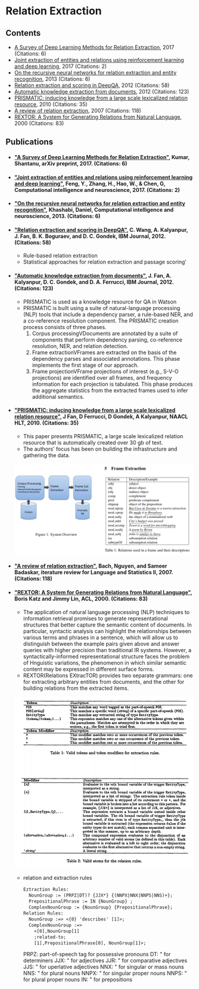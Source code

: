 # Relation Extraction

## Contents
- [A Survey of Deep Learning Methods for Relation Extraction](#pb1), 2017 (Citations: 6)
- [Joint extraction of entities and relations using reinforcement learning and deep learning](#pb2), 2017 (Citations: 2)
- [On the recursive neural networks for relation extraction and entity recognition](#pb3), 2013 (Citations: 6)
- [Relation extraction and scoring in DeepQA](#pb4), 2012 (Citations: 58)
- [Automatic knowledge extraction from documents](#pb5), 2012 (Citations: 123)
- [PRISMATIC: inducing knowledge from a large scale lexicalized relation resource](#pb6), 2010 (Citations: 35)
- [A review of relation extraction](#pb7), 2007 (Citations: 118)
- [REXTOR: A System for Generating Relations from Natural Language](#pb8), 2000 (Citations: 83)

## Publications
- #### <a name="pb1"></a> ["A Survey of Deep Learning Methods for Relation Extraction"](https://arxiv.org/pdf/1705.03645.pdf), Kumar, Shantanu, arXiv preprint, 2017. (Citations: 6)

- #### <a name="pb2"></a> ["Joint extraction of entities and relations using reinforcement learning and deep learning"](https://pdfs.semanticscholar.org/e0e5/9f42cfda8d34310adaa69f708db07c99b06f.pdf), Feng, Y., Zhang, H., Hao, W., & Chen, G, Computational intelligence and neuroscience, 2017. (Citations: 2)

- #### <a name="pb3"></a> ["On the recursive neural networks for relation extraction and entity recognition"](https://arxiv.org/pdf/1705.03645.pdf), Khashabi, Daniel, Computational intelligence and neuroscience, 2013. (Citations: 6)

- #### <a name="pb4"></a> ["Relation extraction and scoring in DeepQA"](http://brenocon.com/watson_special_issue/09%20relation%20extraction%20and%20scoring.pdf), C. Wang, A. Kalyanpur, J. Fan, B. K. Boguraev, and D. C. Gondek, IBM Journal, 2012. (Citations: 58)
  - Rule-based relation extraction
  - Statistical approaches for relation extraction and passage scoring'
  
- #### <a name="pb5"></a> ["Automatic knowledge extraction from documents"](http://brenocon.com/watson_special_issue/05%20automatic%20knowledge%20extration.pdf), J. Fan, A. Kalyanpur, D. C. Gondek, and D. A. Ferrucci, IBM Journal, 2012. (Citations: 123)
  - PRISMATIC is used as a knowledge resource for QA in Watson
  - PRISMATIC is built using a suite of natural-language processing (NLP) tools that include a dependency parser, a rule-based NER, and a co-reference resolution component. The PRISMATIC creation process consists of three phases.
    1. Corpus processingVDocuments are annotated by a suite of components that perform dependency parsing, co-reference resolution, NER, and relation detection.
    2. Frame extractionVFrames are extracted on the basis of the dependency parses and associated annotations. This phase implements the first stage of our approach.
    3. Frame projectionVFrame projections of interest (e.g., S-V-O projections) are identified over all frames, and frequency information for each projection is tabulated. This phase produces the aggregate statistics from the extracted frames used to infer additional semantics.
    
- #### <a name="pb6"></a> ["PRISMATIC: inducing knowledge from a large scale lexicalized relation resource"](https://dl.acm.org/citation.cfm?id=1866790), J Fan, D Ferrucci, D Gondek, A Kalyanpur, NAACL HLT, 2010. (Citations: 35)
  - This paper presents PRISMATIC, a large scale lexicalized relation resource that is automatically created over 30 gb of text.
  - The authors' focus has been on building the infrastructure and gathering the data.
  
  ![](/images/img-002.png)
  
- #### <a name="pb7"></a> ["A review of relation extraction"](https://www.cs.cmu.edu/~nbach/papers/A-survey-on-Relation-Extraction.pdf), Bach, Nguyen, and Sameer Badaskar, iterature review for Language and Statistics II, 2007. (Citations: 118)
   
- #### <a name="pb8"></a> ["REXTOR: A System for Generating Relations from Natural Language"](http://www.anthology.aclweb.org/W/W00/W00-1107.pdf), Boris Katz and Jimmy Lin, ACL, 2000. (Citations: 83)
  - The application of natural language processing (NLP) techniques to information retrieval promises to generate representational structures that better capture the semantic content of documents. 
  In particular, syntactic analysis can highlight the relationships between various terms and phrases in a sentence, which will allow us to distinguish between the example pairs given above and answer queries with higher precision than traditional IR systems. 
  However, a syntactically-informed representational structure faces the problem of Hnguistic variations, the phenomenon in which similar semantic content may be expressed in different surface forms.  
  - REXTOR(Relations EXtracTOR) provides two separate grammars: one for extracting arbitrary entities from documents, and the other for building relations from the extracted items. 
  
  ![](/images/img-001.png)
  
  - relation and extraction rules
    ```
    Eztraction Rules:
      NounGroup := (PRPZ|DT)? {JJX*} {(NNPX|NNX|NNPS|NNS)+};
      PrepositionalPhrase := IN {NounGroup} ;
      ComplexNounGroup := {NounGroup} {PrepositionalPhrase};
    Relation Rules:
      NounGroup :=> <{0} 'describes' [1]>;
      ComplexNounGroup :=>
        <[0],NounGroup[1]
        ;related-to;
        [1],PrepositionalPhrase[0], NounGroup[1]>; 
    ```
    PRPZ: part-of-speech tag for possessive pronouns
    DT: " for determiners
    JJX: " for adjectives
    JJR: " for comparative adjectives
    JJS: " for uperlative adjectives
    NNX: " for singular or mass nouns
    NNS: " for plural nouns
    NNPX: " for singular proper nouns
    NNPS: " for plural proper nouns
    IN: " for prepositions
